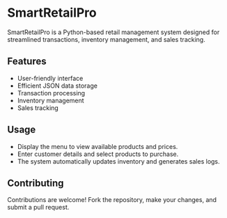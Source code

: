 # SmartRetailPro

SmartRetailPro is a Python-based retail management system designed for streamlined transactions, inventory management, and sales tracking.

## Features
- User-friendly interface
- Efficient JSON data storage
- Transaction processing
- Inventory management
- Sales tracking


## Usage
- Display the menu to view available products and prices.
- Enter customer details and select products to purchase.
- The system automatically updates inventory and generates sales logs.

## Contributing
Contributions are welcome! Fork the repository, make your changes, and submit a pull request.


